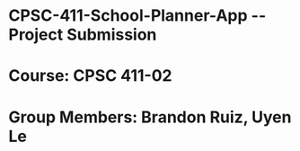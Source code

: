 # CPSC-411-School-Planner-App   -- Project Submission

# Course: CPSC 411-02

# Group Members: Brandon Ruiz, Uyen Le
